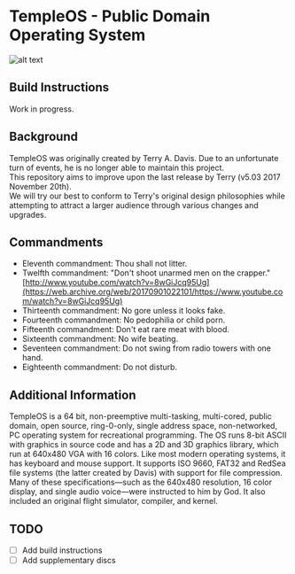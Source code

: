 # TempleOS - Public Domain Operating System

![alt text](https://i.ytimg.com/vi/mivUzwc3Qv8/maxresdefault_live.jpg)

## Build Instructions

Work in progress.

## Background

TempleOS was originally created by Terry A. Davis. Due to an unfortunate turn of events, he is no longer able to maintain this project.\
This repository aims to improve upon the last release by Terry (v5.03 2017 November 20th).\
We will try our best to conform to Terry's original design philosophies while attempting to attract a larger audience through various changes and upgrades.

## Commandments

- Eleventh commandment:   Thou shall not litter.
- Twelfth commandment:    "Don't shoot unarmed men on the crapper." [http://www.youtube.com/watch?v=8wGiJcq95Ug](https://web.archive.org/web/20170901022101/https://www.youtube.com/watch?v=8wGiJcq95Ug)
- Thirteenth commandment: No gore unless it looks fake.
- Fourteenth commandment: No pedophilia or child porn.
- Fifteenth commandment:  Don't eat rare meat with blood.
- Sixteenth commandment:  No wife beating.
- Seventeen commandment:  Do not swing from radio towers with one hand.
- Eighteenth commandment: Do not disturb.

## Additional Information

TempleOS is a 64 bit, non-preemptive multi-tasking, multi-cored, public domain, open source, ring-0-only, single address space, non-networked, PC operating system for recreational programming. The OS runs 8-bit ASCII with graphics in source code and has a 2D and 3D graphics library, which run at 640x480 VGA with 16 colors. Like most modern operating systems, it has keyboard and mouse support. It supports ISO 9660, FAT32 and RedSea file systems (the latter created by Davis) with support for file compression. Many of these specifications—such as the 640x480 resolution, 16 color display, and single audio voice—were instructed to him by God. It also included an original flight simulator, compiler, and kernel.

## TODO

* [ ] Add build instructions
* [ ] Add supplementary discs
